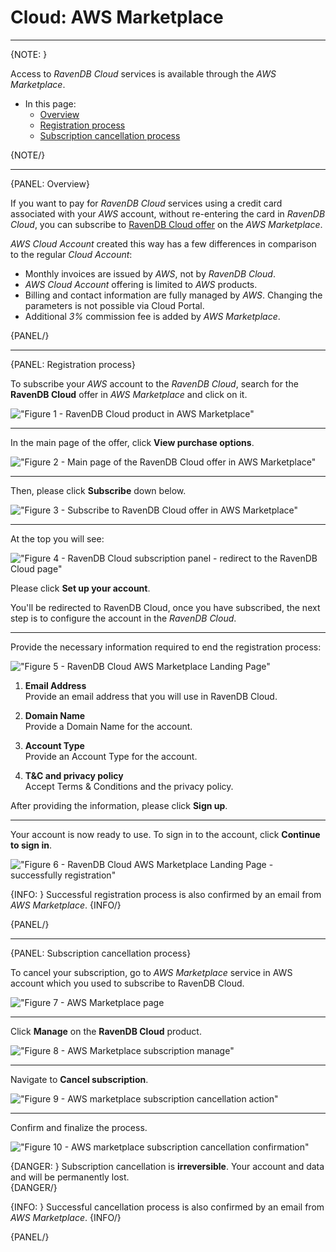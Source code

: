 # Cloud: AWS Marketplace
---

{NOTE: }

Access to *RavenDB Cloud* services is available through the *AWS Marketplace*.

* In this page:
    * [Overview](../cloud/cloud-aws-marketplace#overview)
    * [Registration process](../cloud/cloud-aws-marketplace#registration-process)
    * [Subscription cancellation process](../cloud/cloud-aws-marketplace#subscription-cancellation-process)

{NOTE/}

---

{PANEL: Overview}

If you want to pay for *RavenDB Cloud* services using a credit card associated with your *AWS* account, without re-entering the card in *RavenDB Cloud*, you can subscribe to [RavenDB Cloud offer](https://aws.amazon.com/marketplace/pp/prodview-uxgjhwlrvpfpm) on the *AWS Marketplace*.

*AWS Cloud Account* created this way has a few differences in comparison to the regular *Cloud Account*:

- Monthly invoices are issued by *AWS*, not by *RavenDB Cloud*.
- *AWS Cloud Account* offering is limited to *AWS* products.
- Billing and contact information are fully managed by *AWS*. Changing the parameters is not possible via Cloud Portal.
- Additional *3%* commission fee is added by *AWS Marketplace*.

{PANEL/}

---

{PANEL: Registration process}

To subscribe your *AWS* account to the *RavenDB Cloud*, search for the **RavenDB Cloud** offer in *AWS Marketplace* and click on it.

!["Figure 1 - RavenDB Cloud product in AWS Marketplace"](images\aws-marketplace-cloud-ravendb-offer.png "Figure 1 - RavenDB Cloud product in AWS Marketplace")

---

In the main page of the offer, click **View purchase options**.

!["Figure 2 - Main page of the RavenDB Cloud offer in AWS Marketplace"](images\aws-marketplace-cloud-ravendb-offer-overview.png "Figure 2 - Main page of the RavenDB Cloud offer in AWS Marketplace")

---

Then, please click **Subscribe** down below.

!["Figure 3 - Subscribe to RavenDB Cloud offer in AWS Marketplace"](images\aws-marketplace-cloud-ravendb-subscribe.png "Figure 3 - Subscribe to RavenDB Cloud offer in AWS Marketplace")

---

At the top you will see:

!["Figure 4 - RavenDB Cloud subscription panel - redirect to the RavenDB Cloud page"](images\aws-marketplace-cloud-ravendb-offer-almost-done-configuration.png "Figure 4 - Set up your account in Cloud RavenDB")

Please click **Set up your account**.

You'll be redirected to RavenDB Cloud, once you have subscribed, the next step is to configure the account in the *RavenDB Cloud*.

---

Provide the necessary information required to end the registration process:

!["Figure 5 - RavenDB Cloud AWS Marketplace Landing Page"](images\cloud-ravendb-aws-marketplace-landing-page.png "Figure 5 - RavenDB Cloud AWS Marketplace Landing Page")

1. **Email Address**  
   Provide an email address that you will use in RavenDB Cloud.

2. **Domain Name**  
   Provide a Domain Name for the account.    

3. **Account Type**  
    Provide an Account Type for the account.

4. **T&C and privacy policy**  
    Accept Terms & Conditions and the privacy policy.

After providing the information, please click **Sign up**.

---

Your account is now ready to use. To sign in to the account, click **Continue to sign in**.

!["Figure 6 - RavenDB Cloud AWS Marketplace Landing Page - successfully registration"](images\cloud-ravendb-aws-marketplace-landing-page-thank-you.png "Figure 6 - RavenDB Cloud AWS Marketplace Landing Page - successfully registration")

{INFO: }
Successful registration process is also confirmed by an email from *AWS Marketplace*.
{INFO/}

{PANEL/}

---

{PANEL: Subscription cancellation process}

To cancel your subscription, go to *AWS Marketplace* service in AWS account which you used to subscribe to RavenDB Cloud.

!["Figure 7 - AWS Marketplace page](images\aws-marketplace-cloud-ravendb-marketplace-service.png "Figure 7 - Search for AWS Marketplace page in AWS")

---

Click **Manage** on the **RavenDB Cloud** product.

!["Figure 8 - AWS Marketplace subscription manage"](images\aws-marketplace-cloud-ravendb-marketplace-manage-subscriptions.png "Figure 8 - AWS Marketplace subscription manage")

---

Navigate to  **Cancel subscription**.

!["Figure 9 - AWS marketplace subscription cancellation action"](images\aws-marketplace-cloud-ravendb-marketplace-manage-product.png "Figure 9 - AWS Marketplace subscription cancellation form action")

---

Confirm and finalize the process.

!["Figure 10 - AWS marketplace subscription cancellation confirmation"](images\aws-marketplace-cloud-ravendb-marketplace-confirm-cancel.png "Figure 10 - AWS marketplace subscription cancellation confirmation")

{DANGER: }
Subscription cancellation is **irreversible**. Your account and data and will be permanently lost.  
{DANGER/}

{INFO: }
Successful cancellation process is also confirmed by an email from *AWS Marketplace*.
{INFO/}

{PANEL/}

